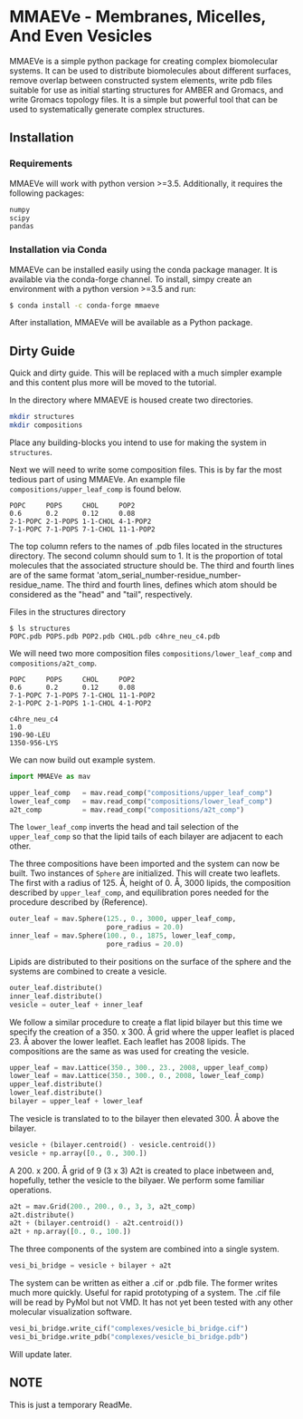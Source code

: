 # MMAEVe - Membranes, Micelles, And Even Vesicles

MMAEVe is a simple python package for creating complex biomolecular systems. It can be used to distribute biomolecules about different surfaces, remove overlap between constructed system elements, write pdb files suitable for use as initial starting structures for AMBER and Gromacs, and write Gromacs topology files. It is a simple but powerful tool that can be used to systematically generate complex structures.

## Installation

### Requirements

MMAEVe will work with python version >=3.5. Additionally, it requires the following packages:

```bash
numpy
scipy
pandas
```

### Installation via Conda

MMAEVe can be installed easily using the conda package manager. It is available via the conda-forge channel. To install, simpy create an environment with a python version >=3.5 and run:

```bash
$ conda install -c conda-forge mmaeve
```

After installation, MMAEVe will be available as a Python package.

## Dirty Guide

Quick and dirty guide. This will be replaced with a much simpler example and this content plus more will be moved to the tutorial.

In the directory where MMAEVE is housed create two directories.
```bash
mkdir structures
mkdir compositions
```
Place any building-blocks you intend to use for making the system in `structures`.

Next we will need to write some composition files. This is by far the most tedious part of using MMAEVe. An example file `compositions/upper_leaf_comp` is found below.

```
POPC     POPS     CHOL     POP2
0.6      0.2      0.12     0.08
2-1-POPC 2-1-POPS 1-1-CHOL 4-1-POP2
7-1-POPC 7-1-POPS 7-1-CHOL 11-1-POP2
```

The top column refers to the names of .pdb files located in the structures directory. The second column should sum to 1. It is the proportion of total molecules that the associated structure should be. The third and fourth lines are of the same format 'atom\_serial\_number-residue\_number-residue\_name. The third and fourth lines, defines which atom should be considered as the "head" and "tail", respectively.

Files in the structures directory
```
$ ls structures
POPC.pdb POPS.pdb POP2.pdb CHOL.pdb c4hre_neu_c4.pdb
```

We will need two more composition files `compositions/lower_leaf_comp` and `compositions/a2t_comp`.

```
POPC     POPS     CHOL     POP2
0.6      0.2      0.12     0.08
7-1-POPC 7-1-POPS 7-1-CHOL 11-1-POP2
2-1-POPC 2-1-POPS 1-1-CHOL 4-1-POP2
```

```
c4hre_neu_c4
1.0
190-90-LEU
1350-956-LYS
```

We can now build out example system.

```python
import MMAEVe as mav

upper_leaf_comp   = mav.read_comp("compositions/upper_leaf_comp")
lower_leaf_comp   = mav.read_comp("compositions/lower_leaf_comp")
a2t_comp          = mav.read_comp("compositions/a2t_comp")
```
The `lower_leaf_comp` inverts the head and tail selection of the `upper_leaf_comp` so that the lipid tails of each bilayer are adjacent to each other.

The three compositions have been imported and the system can now be built. Two instances of `Sphere` are initialized. This will create two leaflets. The first with a radius of 125. Å, height of 0. Å, 3000 lipids, the composition described by `upper_leaf_comp`, and equilibration pores needed for the procedure described by (Reference).

```python
outer_leaf = mav.Sphere(125., 0., 3000, upper_leaf_comp,
                        pore_radius = 20.0)
inner_leaf = mav.Sphere(100., 0., 1875, lower_leaf_comp,
                        pore_radius = 20.0)
```

Lipids are distributed to their positions on the surface of the sphere and the systems are combined to create a vesicle.
```python
outer_leaf.distribute()
inner_leaf.distribute()
vesicle = outer_leaf + inner_leaf
```

We follow a similar procedure to create a flat lipid bilayer but this time we specify the creation of a 350. x 300. Å grid where the upper leaflet is placed 23. Å abover the lower leaflet. Each leaflet has 2008 lipids. The compositions are the same as was used for creating the vesicle.
```python
upper_leaf = mav.Lattice(350., 300., 23., 2008, upper_leaf_comp)
lower_leaf = mav.Lattice(350., 300., 0., 2008, lower_leaf_comp)
upper_leaf.distribute()
lower_leaf.distribute()
bilayer = upper_leaf + lower_leaf
```

The vesicle is translated to to the bilayer then elevated 300. Å above the bilayer.
```python
vesicle + (bilayer.centroid() - vesicle.centroid())
vesicle + np.array([0., 0., 300.])
```

A 200. x 200. Å grid of 9 (3 x 3) A2t is created to place inbetween and, hopefully, tether the vesicle to the bilyaer. We perform some familiar operations.
``` python
a2t = mav.Grid(200., 200., 0., 3, 3, a2t_comp)
a2t.distribute()
a2t + (bilayer.centroid() - a2t.centroid())
a2t + np.array([0., 0., 100.])
```

The three components of the system are combined into a single system.
``` python
vesi_bi_bridge = vesicle + bilayer + a2t
```

The system can be written as either a .cif or .pdb file. The former writes much more quickly. Useful for rapid prototyping of a system. The .cif file will be read by PyMol but not VMD. It has not yet been tested with any other molecular visualization software.
```python
vesi_bi_bridge.write_cif("complexes/vesicle_bi_bridge.cif")
vesi_bi_bridge.write_pdb("complexes/vesicle_bi_bridge.pdb")
```

Will update later. 

## NOTE

This is just a temporary ReadMe.




